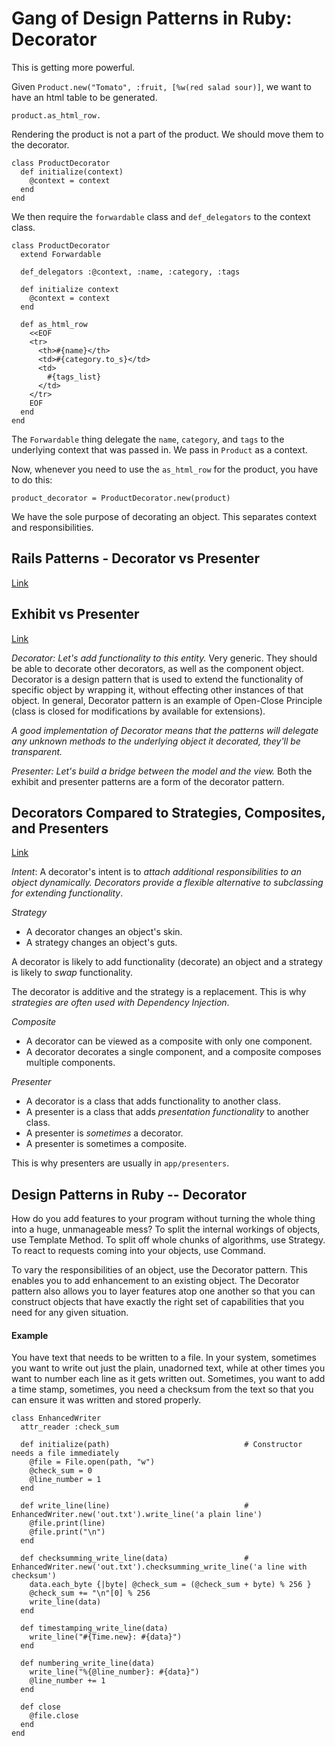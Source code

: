 # Gang of Design Patterns in Ruby: Decorator

This is getting more powerful.

Given `Product.new("Tomato", :fruit, [%w(red salad sour)]`, we want to have an html table to be generated.

    product.as_html_row.

Rendering the product is not a part of the product. We should move them to the decorator.

    class ProductDecorator
      def initialize(context)
        @context = context
      end
    end

We then require the `forwardable` class and `def_delegators` to the context class.

    class ProductDecorator
      extend Forwardable

      def_delegators :@context, :name, :category, :tags

      def initialize context
        @context = context
      end

      def as_html_row
        <<EOF
        <tr>
          <th>#{name}</th>
          <td>#{category.to_s}</td>
          <td>
            #{tags_list}
          </td>
        </tr>
        EOF
      end
    end

The `Forwardable` thing delegate the `name`, `category`, and `tags` to the underlying context that was passed in. We pass in `Product` as a context.

Now, whenever you need to use the `as_html_row` for the product, you have to do this:

    product_decorator = ProductDecorator.new(product)

We have the sole purpose of decorating an object. This separates context and responsibilities.


## Rails Patterns - Decorator vs Presenter
[Link](http://stackoverflow.com/questions/7860301/rails-patterns-decorator-vs-presenter)

## Exhibit vs Presenter
[Link](http://mikepackdev.com/blog_posts/31-exhibit-vs-presenter)

*Decorator: Let's add functionality to this entity.* Very generic. They should be able to decorate other decorators, as well as the component object. Decorator is a design pattern that is used to extend the functionality of specific object by wrapping it, without effecting other instances of that object. In general, Decorator pattern is an example of Open-Close Principle (class is closed for modifications by available for extensions).

_A good implementation of Decorator means that the patterns will delegate any unknown methods to the underlying object it decorated, they'll be transparent._

*Presenter: Let's build a bridge between the model and the view.* Both the exhibit and presenter patterns are a form of the decorator pattern.

## Decorators Compared to Strategies, Composites, and Presenters
[Link](http://robots.thoughtbot.com/decorators-compared-to-strategies-composites-and)

*Intent*: A decorator's intent is to *attach additional responsibilities to an object dynamically. Decorators provide a flexible alternative to subclassing for extending functionality*.

*Strategy*

- A decorator changes an object's skin.
- A strategy changes an object's guts.

A decorator is likely to add functionality (decorate) an object and a strategy is likely to *swap* functionality.

The decorator is additive and the strategy is a replacement. This is why _strategies are often used with Dependency Injection_.

*Composite*

- A decorator can be viewed as a composite with only one component.
- A decorator decorates a single component, and a composite composes multiple components.

*Presenter*

- A decorator is a class that adds functionality to another class.
- A presenter is a class that adds *presentation functionality* to another class.
- A presenter is *sometimes* a decorator.
- A presenter is sometimes a composite.

This is why presenters are usually in `app/presenters`.

## Design Patterns in Ruby -- Decorator

How do you add features to your program without turning the whole thing into a huge, unmanageable mess? To split the internal workings of objects, use Template Method. To split off whole chunks of algorithms, use Strategy. To react to requests coming into your objects, use Command.

To vary the responsibilities of an object, use the Decorator pattern. This enables you to add enhancement to an existing object. The Decorator pattern also allows you to layer features atop one another so that you can construct objects that have exactly the right set of capabilities that you need for any given situation.

#### Example

You have text that needs to be written to a file. In your system, sometimes you want to write out just the plain, unadorned text, while at other times you want to number each line as it gets written out. Sometimes, you want to add a time stamp, sometimes, you need a checksum from the text so that you can ensure it was written and stored properly.

    class EnhancedWriter
      attr_reader :check_sum

      def initialize(path)                              # Constructor needs a file immediately
        @file = File.open(path, "w")
        @check_sum = 0
        @line_number = 1
      end

      def write_line(line)                              # EnhancedWriter.new('out.txt').write_line('a plain line')
        @file.print(line)
        @file.print("\n")
      end

      def checksumming_write_line(data)                 # EnhancedWriter.new('out.txt').checksumming_write_line('a line with checksum')
        data.each_byte {|byte| @check_sum = (@check_sum + byte) % 256 }
        @check_sum += "\n"[0] % 256
        write_line(data)
      end

      def timestamping_write_line(data)
        write_line("#{Time.new}: #{data}")
      end

      def numbering_write_line(data)
        write_line("%{@line_number}: #{data}")
        @line_number += 1
      end

      def close
        @file.close
      end
    end

